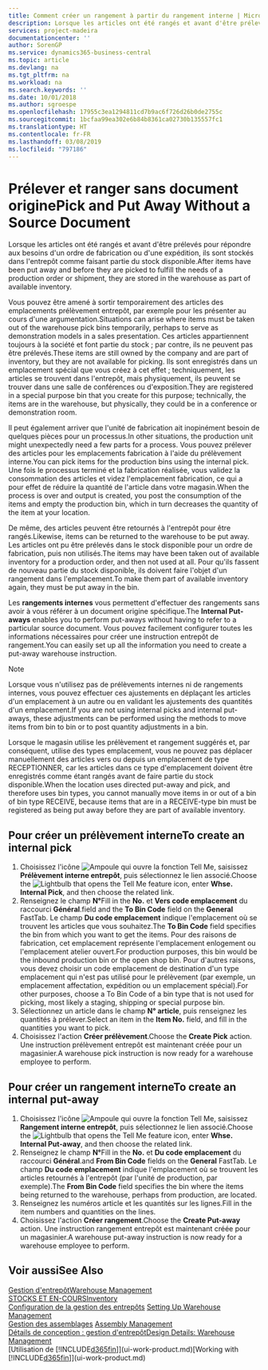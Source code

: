 ```yaml
---
title: Comment créer un rangement à partir du rangement interne | Microsoft Docs
description: Lorsque les articles ont été rangés et avant d'être prélevés pour répondre aux besoins d'un ordre de fabrication ou d'une expédition, ils sont stockés dans l'entrepôt comme faisant partie du stock disponible.
services: project-madeira
documentationcenter: ''
author: SorenGP
ms.service: dynamics365-business-central
ms.topic: article
ms.devlang: na
ms.tgt_pltfrm: na
ms.workload: na
ms.search.keywords: ''
ms.date: 10/01/2018
ms.author: sgroespe
ms.openlocfilehash: 17955c3ea1294811cd7b9ac6f726d26b0de2755c
ms.sourcegitcommit: 1bcfaa99ea302e6b84b8361ca02730b135557fc1
ms.translationtype: HT
ms.contentlocale: fr-FR
ms.lasthandoff: 03/08/2019
ms.locfileid: "797186"
---
```

# <a name="pick-and-put-away-without-a-source-document"></a><span data-ttu-id="34e89-103">Prélever et ranger sans document origine</span><span class="sxs-lookup"><span data-stu-id="34e89-103">Pick and Put Away Without a Source Document</span></span>
<span data-ttu-id="34e89-104">Lorsque les articles ont été rangés et avant d'être prélevés pour répondre aux besoins d'un ordre de fabrication ou d'une expédition, ils sont stockés dans l'entrepôt comme faisant partie du stock disponible.</span><span class="sxs-lookup"><span data-stu-id="34e89-104">After items have been put away and before they are picked to fulfill the needs of a production order or shipment, they are stored in the warehouse as part of available inventory.</span></span>  

<span data-ttu-id="34e89-105">Vous pouvez être amené à sortir temporairement des articles des emplacements prélèvement entrepôt, par exemple pour les présenter au cours d'une argumentation.</span><span class="sxs-lookup"><span data-stu-id="34e89-105">Situations can arise where items must be taken out of the warehouse pick bins temporarily, perhaps to serve as demonstration models in a sales presentation.</span></span> <span data-ttu-id="34e89-106">Ces articles appartiennent toujours à la société et font partie du stock ; par contre, ils ne peuvent pas être prélevés.</span><span class="sxs-lookup"><span data-stu-id="34e89-106">These items are still owned by the company and are part of inventory, but they are not available for picking.</span></span> <span data-ttu-id="34e89-107">Ils sont enregistrés dans un emplacement spécial que vous créez à cet effet ; techniquement, les articles se trouvent dans l'entrepôt, mais physiquement, ils peuvent se trouver dans une salle de conférences ou d'exposition.</span><span class="sxs-lookup"><span data-stu-id="34e89-107">They are registered in a special purpose bin that you create for this purpose; technically, the items are in the warehouse, but physically, they could be in a conference or demonstration room.</span></span>  

<span data-ttu-id="34e89-108">Il peut également arriver que l'unité de fabrication ait inopinément besoin de quelques pièces pour un processus.</span><span class="sxs-lookup"><span data-stu-id="34e89-108">In other situations, the production unit might unexpectedly need a few parts for a process.</span></span> <span data-ttu-id="34e89-109">Vous pouvez prélever des articles pour les emplacements fabrication à l'aide du prélèvement interne.</span><span class="sxs-lookup"><span data-stu-id="34e89-109">You can pick items for the production bins using the internal pick.</span></span> <span data-ttu-id="34e89-110">Une fois le processus terminé et la fabrication réalisée, vous validez la consommation des articles et videz l'emplacement fabrication, ce qui a pour effet de réduire la quantité de l'article dans votre magasin.</span><span class="sxs-lookup"><span data-stu-id="34e89-110">When the process is over and output is created, you post the consumption of the items and empty the production bin, which in turn decreases the quantity of the item at your location.</span></span>  

<span data-ttu-id="34e89-111">De même, des articles peuvent être retournés à l'entrepôt pour être rangés.</span><span class="sxs-lookup"><span data-stu-id="34e89-111">Likewise, items can be returned to the warehouse to be put away.</span></span> <span data-ttu-id="34e89-112">Les articles ont pu être prélevés dans le stock disponible pour un ordre de fabrication, puis non utilisés.</span><span class="sxs-lookup"><span data-stu-id="34e89-112">The items may have been taken out of available inventory for a production order, and then not used at all.</span></span> <span data-ttu-id="34e89-113">Pour qu'ils fassent de nouveau partie du stock disponible, ils doivent faire l'objet d'un rangement dans l'emplacement.</span><span class="sxs-lookup"><span data-stu-id="34e89-113">To make them part of available inventory again, they must be put away in the bin.</span></span>  

<span data-ttu-id="34e89-114">Les **rangements internes** vous permettent d'effectuer des rangements sans avoir à vous référer à un document origine spécifique.</span><span class="sxs-lookup"><span data-stu-id="34e89-114">The **Internal Put-aways** enables you to perform put-aways without having to refer to a particular source document.</span></span> <span data-ttu-id="34e89-115">Vous pouvez facilement configurer toutes les informations nécessaires pour créer une instruction entrepôt de rangement.</span><span class="sxs-lookup"><span data-stu-id="34e89-115">You can easily set up all the information you need to create a put-away warehouse instruction.</span></span>  

> [!NOTE]  
>  <span data-ttu-id="34e89-116">Lorsque vous n'utilisez pas de prélèvements internes ni de rangements internes, vous pouvez effectuer ces ajustements en déplaçant les articles d'un emplacement à un autre ou en validant les ajustements des quantités d'un emplacement.</span><span class="sxs-lookup"><span data-stu-id="34e89-116">If you are not using internal picks and internal put-aways, these adjustments can be performed using the methods to move items from bin to bin or to post quantity adjustments in a bin.</span></span>  
>   
>  <span data-ttu-id="34e89-117">Lorsque le magasin utilise les prélèvement et rangement suggérés et, par conséquent, utilise des types emplacement, vous ne pouvez pas déplacer manuellement des articles vers ou depuis un emplacement de type RECEPTIONNER, car les articles dans ce type d'emplacement doivent être enregistrés comme étant rangés avant de faire partie du stock disponible.</span><span class="sxs-lookup"><span data-stu-id="34e89-117">When the location uses directed put-away and pick, and therefore uses bin types, you cannot manually move items in or out of a bin of bin type RECEIVE, because items that are in a RECEIVE-type bin must be registered as being put away before they are part of available inventory.</span></span>  

## <a name="to-create-an-internal-pick"></a><span data-ttu-id="34e89-118">Pour créer un prélèvement interne</span><span class="sxs-lookup"><span data-stu-id="34e89-118">To create an internal pick</span></span>  
1.  <span data-ttu-id="34e89-119">Choisissez l'icône ![Ampoule qui ouvre la fonction Tell Me](media/ui-search/search_small.png "Dites-moi ce que vous voulez faire"), saisissez **Prélèvement interne entrepôt**, puis sélectionnez le lien associé.</span><span class="sxs-lookup"><span data-stu-id="34e89-119">Choose the ![Lightbulb that opens the Tell Me feature](media/ui-search/search_small.png "Tell me what you want to do") icon, enter **Whse. Internal Pick**, and then choose the related link.</span></span>  
2.  <span data-ttu-id="34e89-120">Renseignez le champ **N°**</span><span class="sxs-lookup"><span data-stu-id="34e89-120">Fill in the **No.**</span></span> <span data-ttu-id="34e89-121">et **Vers code emplacement** du raccourci **Général**.</span><span class="sxs-lookup"><span data-stu-id="34e89-121">field and the **To Bin Code** field on the **General** FastTab.</span></span> <span data-ttu-id="34e89-122">Le champ **Du code emplacement** indique l'emplacement où se trouvent les articles que vous souhaitez.</span><span class="sxs-lookup"><span data-stu-id="34e89-122">The **To Bin Code** field specifies the bin from which you want to get the items.</span></span> <span data-ttu-id="34e89-123">Pour des raisons de fabrication, cet emplacement représente l'emplacement enlogement ou l'emplacement atelier ouvert.</span><span class="sxs-lookup"><span data-stu-id="34e89-123">For production purposes, this bin would be the inbound production bin or the open shop bin.</span></span> <span data-ttu-id="34e89-124">Pour d'autres raisons, vous devez choisir un code emplacement de destination d'un type emplacement qui n'est pas utilisé pour le prélèvement (par exemple, un emplacement affectation, expédition ou un emplacement spécial).</span><span class="sxs-lookup"><span data-stu-id="34e89-124">For other purposes, choose a To Bin Code of a bin type that is not used for picking, most likely a staging, shipping or special purpose bin.</span></span>  
3.  <span data-ttu-id="34e89-125">Sélectionnez un article dans le champ **N° article**, puis renseignez les quantités à prélever.</span><span class="sxs-lookup"><span data-stu-id="34e89-125">Select an item in the **Item No.** field, and fill in the quantities you want to pick.</span></span>  
4. <span data-ttu-id="34e89-126">Choisissez l'action **Créer prélèvement**.</span><span class="sxs-lookup"><span data-stu-id="34e89-126">Choose the **Create Pick** action.</span></span> <span data-ttu-id="34e89-127">Une instruction prélèvement entrepôt est maintenant créée pour un magasinier.</span><span class="sxs-lookup"><span data-stu-id="34e89-127">A warehouse pick instruction is now ready for a warehouse employee to perform.</span></span>  

## <a name="to-create-an-internal-put-away"></a><span data-ttu-id="34e89-128">Pour créer un rangement interne</span><span class="sxs-lookup"><span data-stu-id="34e89-128">To create an internal put-away</span></span>  
1.  <span data-ttu-id="34e89-129">Choisissez l'icône ![Ampoule qui ouvre la fonction Tell Me](media/ui-search/search_small.png "Dites-moi ce que vous voulez faire"), saisissez **Rangement interne entrepôt**, puis sélectionnez le lien associé.</span><span class="sxs-lookup"><span data-stu-id="34e89-129">Choose the ![Lightbulb that opens the Tell Me feature](media/ui-search/search_small.png "Tell me what you want to do") icon, enter **Whse. Internal Put-away**, and then choose the related link.</span></span>  
2.  <span data-ttu-id="34e89-130">Renseignez le champ **N°**</span><span class="sxs-lookup"><span data-stu-id="34e89-130">Fill in the **No.**</span></span> <span data-ttu-id="34e89-131">et **Du code emplacement** du raccourci **Général**.</span><span class="sxs-lookup"><span data-stu-id="34e89-131">and **From Bin Code** fields on the **General** FastTab.</span></span> <span data-ttu-id="34e89-132">Le champ **Du code emplacement** indique l'emplacement où se trouvent les articles retournés à l'entrepôt (par l'unité de production, par exemple).</span><span class="sxs-lookup"><span data-stu-id="34e89-132">The **From Bin Code** field specifies the bin where the items being returned to the warehouse, perhaps from production, are located.</span></span>  
3.  <span data-ttu-id="34e89-133">Renseignez les numéros article et les quantités sur les lignes.</span><span class="sxs-lookup"><span data-stu-id="34e89-133">Fill in the item numbers and quantities on the lines.</span></span>  
4.  <span data-ttu-id="34e89-134">Choisissez l'action **Créer rangement**.</span><span class="sxs-lookup"><span data-stu-id="34e89-134">Choose the **Create Put-away** action.</span></span> <span data-ttu-id="34e89-135">Une instruction rangement entrepôt est maintenant créée pour un magasinier.</span><span class="sxs-lookup"><span data-stu-id="34e89-135">A warehouse put-away instruction is now ready for a warehouse employee to perform.</span></span>  

## <a name="see-also"></a><span data-ttu-id="34e89-136">Voir aussi</span><span class="sxs-lookup"><span data-stu-id="34e89-136">See Also</span></span>  
[<span data-ttu-id="34e89-137">Gestion d'entrepôt</span><span class="sxs-lookup"><span data-stu-id="34e89-137">Warehouse Management</span></span>](warehouse-manage-warehouse.md)  
[<span data-ttu-id="34e89-138">STOCKS ET EN-COURS</span><span class="sxs-lookup"><span data-stu-id="34e89-138">Inventory</span></span>](inventory-manage-inventory.md)  
<span data-ttu-id="34e89-139">[Configuration de la gestion des entrepôts](warehouse-setup-warehouse.md)   </span><span class="sxs-lookup"><span data-stu-id="34e89-139">[Setting Up Warehouse Management](warehouse-setup-warehouse.md)   </span></span>  
<span data-ttu-id="34e89-140">[Gestion des assemblages](assembly-assemble-items.md)  </span><span class="sxs-lookup"><span data-stu-id="34e89-140">[Assembly Management](assembly-assemble-items.md)  </span></span>  
[<span data-ttu-id="34e89-141">Détails de conception : gestion d'entrepôt</span><span class="sxs-lookup"><span data-stu-id="34e89-141">Design Details: Warehouse Management</span></span>](design-details-warehouse-management.md)  
<span data-ttu-id="34e89-142">[Utilisation de [!INCLUDE[d365fin](includes/d365fin_md.md)]](ui-work-product.md)</span><span class="sxs-lookup"><span data-stu-id="34e89-142">[Working with [!INCLUDE[d365fin](includes/d365fin_md.md)]](ui-work-product.md)</span></span>
